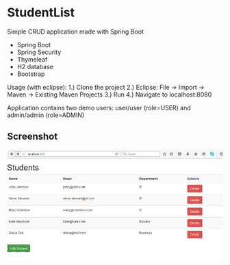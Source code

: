 # StudentList
Simple CRUD application made with Spring Boot

- Spring Boot
- Spring Security
- Thymeleaf
- H2 database
- Bootstrap

Usage (with eclipse):
1.) Clone the project
2.) Eclipse: File -> Import -> Maven -> Existing Maven Projects
3.) Run
4.) Navigate to localhost:8080

Application contains two demo users: 
user/user (role=USER) and
admin/admin (role=ADMIN)

## Screenshot

![Screenshot](https://github.com/juhahinkula/juhahinkula.github.io/raw/master/img/bootcrud.png)



